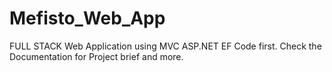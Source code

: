# Mefisto_Web_App
FULL STACK Web Application using MVC ASP.NET EF Code first. Check the Documentation for Project brief and more.
